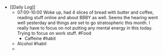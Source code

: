 - [[Daily Log]]
	- 07:00-10:00 Woke up, had 4 slices of bread with butter and coffee, reading stuff online and about BBBY as well. Seems the hearing went well yesterday and things are set to go stratospheric this month. I really have to focus on not putting any mental energy in this today. Trying to focus on work stuff. #Food
		- Caffeine #habit
	- Alcohol #habit
	-